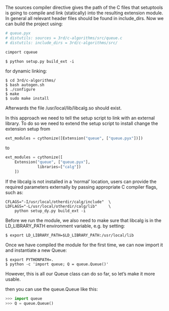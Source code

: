 
The sources compiler directive gives the path of the C files that setuptools is going to compile and link (statically) into the resulting extension module. In general all relevant header files should be found in include_dirs. Now we can build the project using:

```python
# queue.pyx
# distutils: sources = 3rd/c-algorithms/src/queue.c
# distutils: include_dirs = 3rd/c-algorithms/src/

cimport cqueue
```

```shell
$ python setup.py build_ext -i
```

for dynamic linking:

```shell
$ cd 3rd/c-algorithms/
$ bash autogen.sh
$ ./configure
$ make
$ sudo make install
```

Afterwards the file /usr/local/lib/libcalg.so should exist.

In this approach we need to tell the setup script to link with an external library. To do so we need to extend the setup script to install change the extension setup from

```python
ext_modules = cythonize([Extension("queue", ["queue.pyx"])])
```

to

```python
ext_modules = cythonize([
    Extension("queue", ["queue.pyx"],
              libraries=["calg"])
    ])
```

If the libcalg is not installed in a ‘normal’ location, users can provide the required parameters externally by passing appropriate C compiler flags, such as:

```shell
CFLAGS="-I/usr/local/otherdir/calg/include"  \
LDFLAGS="-L/usr/local/otherdir/calg/lib"     \
    python setup_dy.py build_ext -i
```
Before we run the module, we also need to make sure that libcalg is in the LD_LIBRARY_PATH environment variable, e.g. by setting:

```shell
$ export LD_LIBRARY_PATH=$LD_LIBRARY_PATH:/usr/local/lib
```

Once we have compiled the module for the first time, we can now import it and instantiate a new Queue:

```shell
$ export PYTHONPATH=.
$ python -c 'import queue; Q = queue.Queue()'
```

However, this is all our Queue class can do so far, so let’s make it more usable.

then you can use the queue.Queue like this:

```python
>>> import queue
>>> Q = queue.Queue()
```
